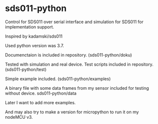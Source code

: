 # sds011-python
Control for SDS011 over serial interface and simulation for SDS011 for implementation support.

Inspired by kadamski/sds011

<script src="https://gist.github.com/kadamski/92653913a53baf9dd1a8.js"></script>

Used python version was 3.7.

Documenctaion is included in repository. (sds011-python/doku)

Tested with simulation and real device. 
Test scripts included in repository. (sds011-python/test)

Simple example included. (sds011-python/examples)

A binary file with some data frames from my sensor included for testing without device. sds011-python/data

Later I want to add more examples.

And may also try to make a version for micropython to run it on my nodeMCU v3.